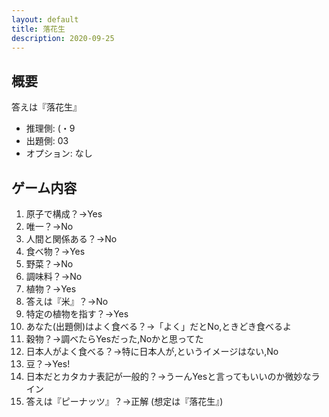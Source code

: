 ```yaml
---
layout: default
title: 落花生
description: 2020-09-25
---
```


## 概要

答えは『落花生』

- 推理側: (・9
- 出題側: 03
- オプション: なし

## ゲーム内容

1. 原子で構成？→Yes
2. 唯一？→No
3. 人間と関係ある？→No
4. 食べ物？→Yes
5. 野菜？→No
6. 調味料？→No
7. 植物？→Yes
8. 答えは『米』？→No
9. 特定の植物を指す？→Yes
10. あなた(出題側)はよく食べる？→「よく」だとNo,ときどき食べるよ
11. 穀物？→調べたらYesだった,Noかと思ってた
12. 日本人がよく食べる？→特に日本人が,というイメージはない,No
13. 豆？→Yes!
14. 日本だとカタカナ表記が一般的？→うーんYesと言ってもいいのか微妙なライン
15. 答えは『ピーナッツ』？→正解 (想定は『落花生』)
